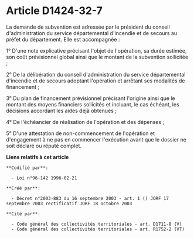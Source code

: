 # Article D1424-32-7

La demande de subvention est adressée par le président du conseil d'administration du service départemental d'incendie et de
secours au préfet du département. Elle est accompagnée :

1° D'une note explicative précisant l'objet de l'opération, sa durée estimée, son coût prévisionnel global ainsi que le
montant de la subvention sollicitée ;

2° De la délibération du conseil d'administration du service départemental d'incendie et de secours adoptant l'opération et
arrêtant ses modalités de financement ;

3° Du plan de financement prévisionnel précisant l'origine ainsi que le montant des moyens financiers sollicités et incluant,
le cas échéant, les décisions accordant les aides déjà obtenues ;

4° De l'échéancier de réalisation de l'opération et des dépenses ;

5° D'une attestation de non-commencement de l'opération et d'engagement à ne pas en commencer l'exécution avant que le
dossier ne soit déclaré ou réputé complet.

**Liens relatifs à cet article**

	**Codifié par**:

	  - Loi n°96-142 1996-02-21

	**Créé par**:

	  - Décret n°2003-883 du 16 septembre 2003 - art. 1 () JORF 17 septembre 2003 rectificatif JORF 18 octobre 2003

	**Cité par**:

	  - Code général des collectivités territoriales - art. D1711-8 (V)
	  - Code général des collectivités territoriales - art. R1752-2 (VT)
